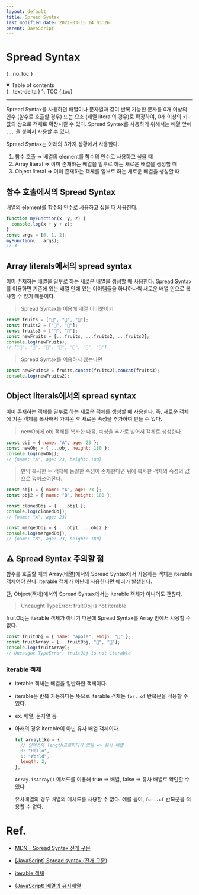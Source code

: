 ```yaml
---
layout: default
title: Spread Syntax
last_modified_date: 2021-03-15 14:03:26
parent: JavaScript
---
```


# Spread Syntax

{: .no_toc }

<details open markdown="block">
  <summary>
    Table of contents
  </summary>
  {: .text-delta }
1. TOC
{:toc}
</details>

---

Spread Syntax를 사용하면 배열이나 문자열과 같이 반복 가능한 문자를 0개 이상의 인수 (함수로 호출할 경우) 또는 요소 (배열 literal의 경우)로 확장하여, 0개 이상의 키-값의 쌍으로 객체로 확장시킬 수 있다. Spread Syntax를 사용하기 위해서는 배열 앞에 `...` 을 붙여서 사용할 수 있다.

Spread Syntax는 아래의 3가지 상황에서 사용한다.

1. 함수 호출 ⇒ 배열의 element를 함수의 인수로 사용하고 싶을 때
2. Array literal ⇒ 이미 존재하는 배열을 일부로 하는 새로운 배열을 생성할 때
3. Object literal ⇒ 이미 존재하는 객체를 일부로 하는 새로운 배열을 생성할 때

## 함수 호출에서의 Spread Syntax

배열의 element를 함수의 인수로 사용하고 싶을 때 사용한다.

```jsx
function myFunction(x, y, z) {
  console.log(x + y + z);
}
const args = [0, 1, 2];
myFunction(...args);
// 3
```

## Array literals에서의 spread syntax

이미 존재하는 배열을 일부로 하는 새로운 배열을 생성할 때 사용한다. Spread Syntax를 이용하면 기존에 있는 배열 안에 있는 아이템들을 하나하나씩 새로운 배열 안으로 복사할 수 있기 때문이다.

> Spread Syntax를 이용해 배열 이어붙이기

```jsx
const fruits = ["🍎", "🍌", "🍑"];
const fruits2 = ["🍉", "🍓"];
const fruits3 = ["🥝", "🍋"];
const newFruits = [...fruits, ...fruits2, ...fruits3];
console.log(newFruits);
// ["🍎", "🍌", "🍑", "🍉", "🍓", "🥝", "🍋"]
```

> Spread Syntax를 이용하지 않는다면

```jsx
const newFruits2 = fruits.concat(fruits2).concat(fruits3);
console.log(newFruits2);
```

## Object literals에서의 spread syntax

이미 존재하는 객체를 일부로 하는 새로운 객체를 생성할 때 사용한다. 즉, 새로운 객체에 기존 객체를 복사해서 가져온 후 새로운 속성을 추가하여 만들 수 있다.

> newObj에 obj 객체를 복사한 다음, 속성을 추가로 넣어서 객체로 생성한다

```jsx
const obj = { name: "A", age: 23 };
const newObj = { ...obj, height: 180 };
console.log(newObj);
// {name: "A", age: 23, height: 180}
```

> 만약 복사한 두 객체에 동일한 속성이 존재한다면 뒤에 복사한 객체의 속성의 값으로 덮어쓰여진다.

```jsx
const obj1 = { name: "A", age: 23 };
const obj2 = { name: "B", height: 180 };

const clonedObj = { ...obj1 };
console.log(clonedObj);
// {name: "A", age: 23}

const mergedObj = { ...obj1, ...obj2 };
console.log(mergedObj);
// {name: "B", age: 23, height: 180}
```

## ⚠️ Spread Syntax 주의할 점

함수를 호출할 때와 Array(배열)에서의 Spread Syntax에서 사용하는 객체는 iterable 객체여야 한다. iterable 객체가 아닌데 사용한다면 에러가 발생한다.

단, Object(객체)에서의 Spread Syntax에서는 iterable 객체가 아니어도 괜찮다.

> Uncaught TypeError: fruitObj is not iterable

fruitObj는 iterable 객체가 아니기 때문에 Spread Syntax를 Array 안에서 사용할 수 없다.

```jsx
const fruitObj = { name: "apple", emoji: "🍎" };
const fruitArray = [...fruitObj, "🍌", "🍑"];
console.log(fruitArray);
// Uncaught TypeError: fruitObj is not iterable
```

### iterable 객체

- iterable 객체는 배열을 일반화한 객체이다.
- iterable은 반복 가능하다는 뜻으로 iterable 객체는 `for..of` 반복문을 적용할 수 있다.
- ex. 배열, 문자열 등
- 아래의 경우 iterable이 아닌 유사 배열 객체이다.

  ```jsx
  let arrayLike = {
    // 인덱스와 length프로퍼티가 있음 => 유사 배열
    0: "Hello",
    1: "World",
    length: 2,
  };
  ```

  `Array.isArray()` 메서드를 이용해 true ⇒ 배열, false ⇒ 유사 배열로 확인할 수 있다.

  유사배열의 경우 배열의 메서드를 사용할 수 없다. 예를 들어, `for..of` 반복문을 적용할 수 없다.

# Ref.

- [MDN - Spread Syntax 전개 구문](https://developer.mozilla.org/ko/docs/Web/JavaScript/Reference/Operators/Spread_syntax)

- [[JavaScript] Spread syntax (전개 구문)](https://jongbeom-dev.tistory.com/117)

- [iterable 객체](https://ko.javascript.info/iterable)

- [(JavaScript) 배열과 유사배열](https://www.zerocho.com/category/JavaScript/post/5af6f9e707d77a001bb579d2)
